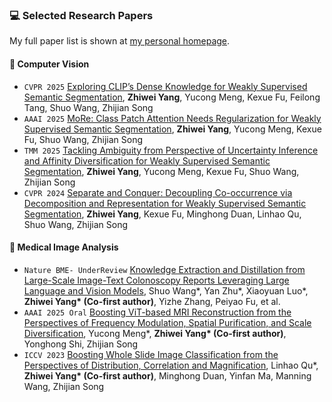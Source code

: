 ### 💻 Selected Research Papers

My full paper list is shown at [my personal homepage](https://zwyang6.github.io/).

#### 📸 Computer Vision
- ``CVPR 2025`` [Exploring CLIP’s Dense Knowledge for Weakly Supervised Semantic Segmentation](https://arxiv.org/pdf/2503.20826), **Zhiwei Yang**, Yucong Meng, Kexue Fu, Feilong Tang, Shuo Wang, Zhijian Song
- ``AAAI 2025`` [MoRe: Class Patch Attention Needs Regularization for Weakly Supervised Semantic Segmentation](https://arxiv.org/pdf/2412.11076), **Zhiwei Yang**, Yucong Meng, Kexue Fu, Shuo Wang, Zhijian Song
- ``TMM 2025`` [Tackling Ambiguity from Perspective of Uncertainty Inference and Affinity Diversification for Weakly Supervised Semantic Segmentation](https://arxiv.org/pdf/2404.08195), **Zhiwei Yang**, Yucong Meng, Kexue Fu, Shuo Wang, Zhijian Song
- ``CVPR 2024`` [Separate and Conquer: Decoupling Co-occurrence via Decomposition and Representation for Weakly Supervised Semantic Segmentation](https://arxiv.org/pdf/2402.18467), **Zhiwei Yang**, Kexue Fu, Minghong Duan, Linhao Qu, Shuo Wang, Zhijian Song

#### 🏥 Medical Image Analysis
- ``Nature BME- UnderReview`` [Knowledge Extraction and Distillation from Large-Scale Image-Text Colonoscopy Reports Leveraging Large Language and Vision Models](https://arxiv.org/pdf/2310.11173), Shuo Wang\*, Yan Zhu\*, Xiaoyuan Luo\*, **Zhiwei Yang\* (Co-first author)**, Yizhe Zhang, Peiyao Fu, et al.
- ``AAAI 2025 Oral`` [Boosting ViT-based MRI Reconstruction from the Perspectives of Frequency Modulation, Spatial Purification, and Scale Diversification](https://github.com/XiaoMengLiLiLi/FPS-Former), Yucong Meng\*, **Zhiwei Yang\* (Co-first author)**, Yonghong Shi, Zhijian Song
- ``ICCV 2023`` [Boosting Whole Slide Image Classification from the Perspectives of Distribution, Correlation and Magnification](https://openaccess.thecvf.com/content/ICCV2023/papers/Qu_Boosting_Whole_Slide_Image_Classification_from_the_Perspectives_of_Distribution_ICCV_2023_paper.pdf), Linhao Qu\*, **Zhiwei Yang\* (Co-first author)**, Minghong Duan, Yinfan Ma, Manning Wang, Zhijian Song